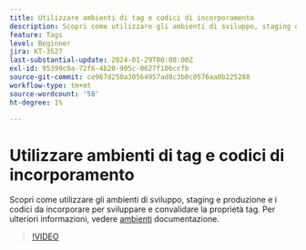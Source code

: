 ```yaml
---
title: Utilizzare ambienti di tag e codici di incorporamento
description: Scopri come utilizzare gli ambienti di sviluppo, staging e produzione e i codici da incorporare per sviluppare e convalidare la proprietà tag.
feature: Tags
level: Beginner
jira: KT-3527
last-substantial-update: 2024-01-29T00:00:00Z
exl-id: 95399c9a-72f6-4b20-905c-0627f106ccfb
source-git-commit: ce967d250a30564957ad8c3b0c0576aa0b225288
workflow-type: tm+mt
source-wordcount: '58'
ht-degree: 1%

---
```


# Utilizzare ambienti di tag e codici di incorporamento

Scopri come utilizzare gli ambienti di sviluppo, staging e produzione e i codici da incorporare per sviluppare e convalidare la proprietà tag. Per ulteriori informazioni, vedere [ambienti](https://experienceleague.adobe.com/docs/experience-platform/tags/publish/environments/environments.html?lang=it) documentazione.

>[!VIDEO](https://video.tv.adobe.com/v/28729/?learn=on)
